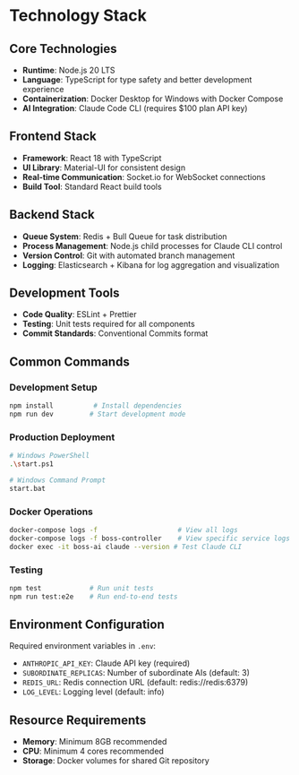 # Technology Stack

## Core Technologies

- **Runtime**: Node.js 20 LTS
- **Language**: TypeScript for type safety and better development experience
- **Containerization**: Docker Desktop for Windows with Docker Compose
- **AI Integration**: Claude Code CLI (requires $100 plan API key)

## Frontend Stack

- **Framework**: React 18 with TypeScript
- **UI Library**: Material-UI for consistent design
- **Real-time Communication**: Socket.io for WebSocket connections
- **Build Tool**: Standard React build tools

## Backend Stack

- **Queue System**: Redis + Bull Queue for task distribution
- **Process Management**: Node.js child processes for Claude CLI control
- **Version Control**: Git with automated branch management
- **Logging**: Elasticsearch + Kibana for log aggregation and visualization

## Development Tools

- **Code Quality**: ESLint + Prettier
- **Testing**: Unit tests required for all components
- **Commit Standards**: Conventional Commits format

## Common Commands

### Development Setup
```bash
npm install          # Install dependencies
npm run dev         # Start development mode
```

### Production Deployment
```bash
# Windows PowerShell
.\start.ps1

# Windows Command Prompt  
start.bat
```

### Docker Operations
```bash
docker-compose logs -f                    # View all logs
docker-compose logs -f boss-controller    # View specific service logs
docker exec -it boss-ai claude --version # Test Claude CLI
```

### Testing
```bash
npm test            # Run unit tests
npm run test:e2e    # Run end-to-end tests
```

## Environment Configuration

Required environment variables in `.env`:
- `ANTHROPIC_API_KEY`: Claude API key (required)
- `SUBORDINATE_REPLICAS`: Number of subordinate AIs (default: 3)
- `REDIS_URL`: Redis connection URL (default: redis://redis:6379)
- `LOG_LEVEL`: Logging level (default: info)

## Resource Requirements

- **Memory**: Minimum 8GB recommended
- **CPU**: Minimum 4 cores recommended
- **Storage**: Docker volumes for shared Git repository
